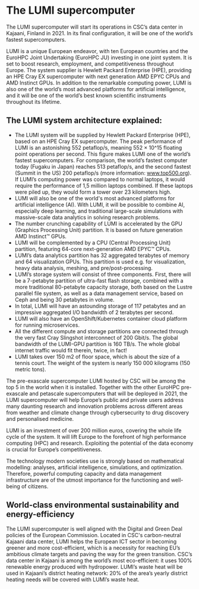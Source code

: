# The LUMI supercomputer

The LUMI supercomputer will start its operations in CSC’s data center in Kajaani, Finland in 2021. In its final configuration, it will be one of the world’s fastest supercomputers.

LUMI is a unique European endeavor, with ten European countries and the EuroHPC Joint Undertaking (EuroHPC JU) investing in one joint system. It is set to boost research, employment, and competitiveness throughout Europe. The system supplier is Hewlett Packard Enterprise (HPE), providing an HPE Cray EX supercomputer with next generation AMD EPYC CPUs and AMD Instinct GPUs. In addition to the remarkable computing power, LUMI is also one of the world’s most advanced platforms for artificial intelligence, and it will be one of the world’s best known scientific instruments throughout its lifetime.

## The LUMI system architecture explained:

* The LUMI system will be supplied by Hewlett Packard Enterprise (HPE), based on an HPE Cray EX supercomputer. The peak performance of LUMI is an astonishing 552 petaflop/s, meaning 552 × 10^15 floating point operations per second. This figure makes LUMI one of the world’s fastest supercomputers. For comparison, the world’s fastest computer today (Fugaku in Japan) reaches 513 petaflop/s, and the second fastest (Summit in the US) 200 petaflop/s (more information: www.top500.org). If LUMI’s computing power was compared to normal laptops, it would require the performance of 1,5 million laptops combined. If these laptops were piled up, they would form a tower over 23 kilometers high.
* LUMI will also be one of the world's most advanced platforms for artificial intelligence (AI). With LUMI, it will be possible to combine AI, especially deep learning, and traditional large-scale simulations with massive-scale data analytics in solving research problems.
* The number crunching capability of LUMI is accelerated by the GPU (Graphics Processing Unit) partition. It is based on future generation AMD Instinct™ GPUs.
* LUMI will be complemented by a CPU (Central Processing Unit) partition, featuring 64-core next-generation AMD EPYC™ CPUs.
* LUMI’s data analytics partition has 32 aggregated terabytes of memory and 64 visualization GPUs. This partition is used e.g. for visualization, heavy data analysis, meshing, and pre/post-processing.
* LUMI’s storage system will consist of three components. First, there will be a 7-petabyte partition of ultra-fast flash storage, combined with a more traditional 80-petabyte capacity storage, both based on the Lustre parallel file system, as well as a data management service, based on Ceph and being 30 petabytes in volume.
* In total, LUMI will have an astounding storage of 117 petabytes and an impressive aggregated I/O bandwidth of 2 terabytes per second.
* LUMI will also have an OpenShift/Kubernetes container cloud platform for running microservices.
* All the different compute and storage partitions are connected through the very fast Cray Slingshot interconnect of 200 Gbit/s. The global bandwidth of the LUMI-GPU partition is 160 TB/s. The whole global internet traffic would fit therein, twice, in fact!
* LUMI takes over 150 m2 of floor space, which is about the size of a tennis court. The weight of the system is nearly 150 000 kilograms (150 metric tons).

The pre-exascale supercomputer LUMI hosted by CSC will be among the top 5 in the world when it is installed. Together with the other EuroHPC pre-exascale and petascale supercomputers that will be deployed in 2021, the LUMI supercomputer will help Europe’s public and private users address many daunting research and innovation problems across different areas from weather and climate change through cybersecurity to drug discovery and personalised medicine. 

LUMI is an investment of over 200 million euros, covering the whole life cycle of the system. It will lift Europe to the forefront of high performance computing (HPC) and research. Exploiting the potential of the data economy is crucial for Europe’s competitiveness.

The technology modern societies use is strongly based on mathematical modelling: analyses, artificial intelligence, simulations, and optimization. Therefore, powerful computing capacity and data management infrastructure are of the utmost importance for the functioning and well-being of citizens.

## World-class environmental sustainability and energy-efficiency

The LUMI supercomputer is well aligned with the Digital and Green Deal policies of the European Commission.
Located in CSC's carbon-neutral Kajaani data center, LUMI helps the European ICT sector in becoming greener and more cost-efficient, which is a necessity for reaching EU’s ambitious climate targets and paving the way for the green transition. CSC’s data center in Kajaani is among the world’s most eco-efficient: it uses 100% renewable energy produced with hydropower. LUMI’s waste heat will be used in Kajaani’s district heating network: 20% of the area’s yearly district heating needs will be covered with LUMI’s waste heat.

